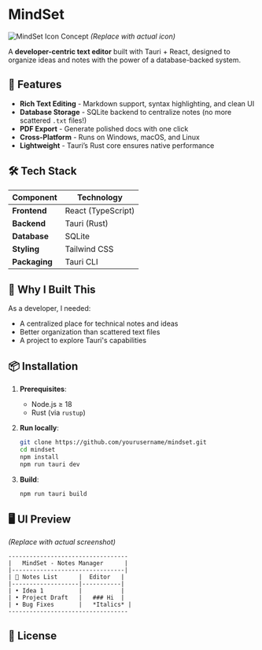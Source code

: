 # MindSet 

![MindSet Icon Concept](https://via.placeholder.com/150/2B5CE6/FFFFFF?text=MS) *(Replace with actual icon)*  

A **developer-centric text editor** built with Tauri + React, designed to organize ideas and notes with the power of a database-backed system.

## 🚀 Features

- **Rich Text Editing** - Markdown support, syntax highlighting, and clean UI  
- **Database Storage** - SQLite backend to centralize notes (no more scattered `.txt` files!)  
- **PDF Export** - Generate polished docs with one click  
- **Cross-Platform** - Runs on Windows, macOS, and Linux  
- **Lightweight** - Tauri’s Rust core ensures native performance  

## 🛠 Tech Stack

| Component       | Technology          |
|-----------------|---------------------|
| **Frontend**    | React (TypeScript)  |
| **Backend**     | Tauri (Rust)        |
| **Database**    | SQLite              |
| **Styling**     | Tailwind CSS        |
| **Packaging**   | Tauri CLI           |

## 📝 Why I Built This
As a developer, I needed:
- A centralized place for technical notes and ideas
- Better organization than scattered text files
- A project to explore Tauri's capabilities

## 📦 Installation

1. **Prerequisites**:  
   - Node.js ≥ 18  
   - Rust (via `rustup`)  

2. **Run locally**:
   ```bash
   git clone https://github.com/yourusername/mindset.git
   cd mindset
   npm install
   npm run tauri dev
3. **Build**:
    ```bash
    npm run tauri build

## 🖥️ UI Preview  
*(Replace with actual screenshot)*  
```plaintext
----------------------------------
|   MindSet - Notes Manager      |
|--------------------------------|
| 📝 Notes List      |  Editor   |
|-------------------|-----------|
| • Idea 1          |           |
| • Project Draft   |   ### Hi  |
| • Bug Fixes       |   *Italics* |
----------------------------------
```
## 📜 License
